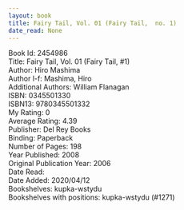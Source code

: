 ```yaml
---
layout: book
title: Fairy Tail, Vol. 01 (Fairy Tail,  no. 1)
date_read: None
---
```


Book Id: 2454986<br />
Title: Fairy Tail, Vol. 01 (Fairy Tail, #1)<br />
Author: Hiro Mashima<br />
Author l-f: Mashima, Hiro<br />
Additional Authors: William Flanagan<br />
ISBN: 0345501330<br />
ISBN13: 9780345501332<br />
My Rating: 0<br />
Average Rating: 4.39<br />
Publisher: Del Rey Books<br />
Binding: Paperback<br />
Number of Pages: 198<br />
Year Published: 2008<br />
Original Publication Year: 2006<br />
Date Read: <br />
Date Added: 2020/04/12<br />
Bookshelves: kupka-wstydu<br />
Bookshelves with positions: kupka-wstydu (#1271)<br />

